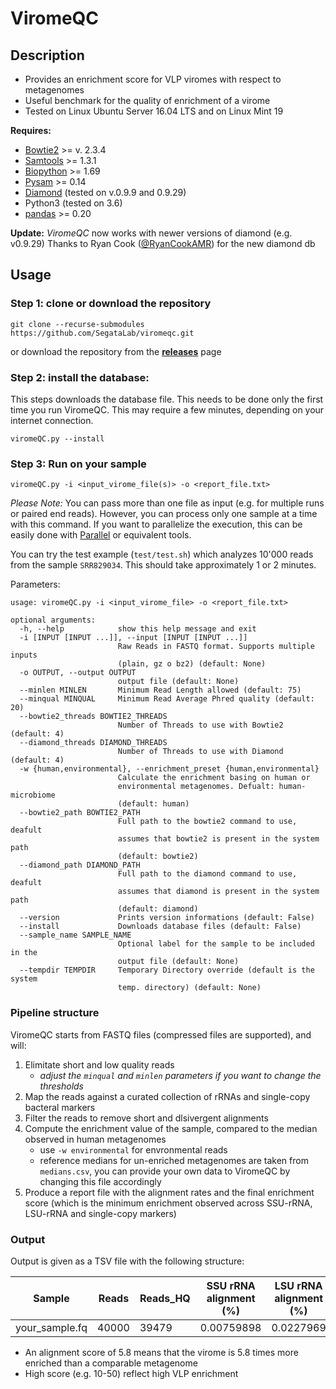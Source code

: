 # ViromeQC #
 
## Description ##
 
* Provides an enrichment score for VLP viromes with respect to metagenomes
* Useful benchmark for the quality of enrichment of a virome
* Tested on Linux Ubuntu Server 16.04 LTS and on Linux Mint 19

**Requires:**

* [Bowtie2](http://bowtie-bio.sourceforge.net/bowtie2/index.shtml) >= v. 2.3.4
* [Samtools](http://samtools.sourceforge.net/) >= 1.3.1
* [Biopython](https://github.com/biopython/biopython) >= 1.69
* [Pysam](http://pysam.readthedocs.io/en/latest/) >= 0.14
* [Diamond](http://github.com/bbuchfink/diamond) (tested on v.0.9.9 and 0.9.29)
* Python3 (tested on 3.6)
* [pandas](https://pandas.pydata.org) >= 0.20

**Update:** _ViromeQC_ now works with newer versions of diamond (e.g. v0.9.29) 
Thanks to Ryan Cook ([@RyanCookAMR](https://twitter.com/RyanCookAMR)) for the new diamond db

## Usage ##

### Step 1: clone or download the repository ###

`git clone --recurse-submodules https://github.com/SegataLab/viromeqc.git`

or download the repository from the **[releases](https://github.com/SegataLab/viromeqc/releases/])** page

### Step 2: install the database: ###

This steps downloads the database file. This needs to be done only the first time you run ViromeQC. This may require a few minutes, depending on your internet connection.

`viromeQC.py --install`

### Step 3: Run on your sample ###

`viromeQC.py -i <input_virome_file(s)> -o <report_file.txt>`

*Please Note:* 
You can pass more than one file as input (e.g. for multiple runs or paired end reads). However, you can process only one sample at a time with this command. If you want to parallelize the execution, this can be easily done with [Parallel](https://www.gnu.org/software/parallel/) or equivalent tools.

You can try the test example (`test/test.sh`) which analyzes 10'000 reads from the sample `SRR829034`. This should take approximately 1 or 2 minutes.

Parameters:

```
usage: viromeQC.py -i <input_virome_file> -o <report_file.txt>

optional arguments:
  -h, --help            show this help message and exit
  -i [INPUT [INPUT ...]], --input [INPUT [INPUT ...]]
                        Raw Reads in FASTQ format. Supports multiple inputs
                        (plain, gz o bz2) (default: None)
  -o OUTPUT, --output OUTPUT
                        output file (default: None)
  --minlen MINLEN       Minimum Read Length allowed (default: 75)
  --minqual MINQUAL     Minimum Read Average Phred quality (default: 20)
  --bowtie2_threads BOWTIE2_THREADS
                        Number of Threads to use with Bowtie2 (default: 4)
  --diamond_threads DIAMOND_THREADS
                        Number of Threads to use with Diamond (default: 4)
  -w {human,environmental}, --enrichment_preset {human,environmental}
                        Calculate the enrichment basing on human or
                        environmental metagenomes. Defualt: human-microbiome
                        (default: human)
  --bowtie2_path BOWTIE2_PATH
                        Full path to the bowtie2 command to use, deafult
                        assumes that bowtie2 is present in the system path
                        (default: bowtie2)
  --diamond_path DIAMOND_PATH
                        Full path to the diamond command to use, deafult
                        assumes that diamond is present in the system path
                        (default: diamond)
  --version             Prints version informations (default: False)
  --install             Downloads database files (default: False)
  --sample_name SAMPLE_NAME
                        Optional label for the sample to be included in the
                        output file (default: None)
  --tempdir TEMPDIR     Temporary Directory override (default is the system
                        temp. directory) (default: None)
```

### Pipeline structure ###

ViromeQC starts from FASTQ files (compressed files are supported), and will:

1. Elimitate short and low quality reads
    - *adjust the `minqual` and `minlen` parameters if you want to change the thresholds*
2. Map the reads against a curated collection of rRNAs and single-copy bacteral markers
3. Filter the reads to remove short and dlsivergent alignments
4. Compute the enrichment value of the sample, compared to the median observed in human metagenomes
    - use `-w environmental` for envronmental reads
    - reference medians for un-enriched metagenomes are taken from `medians.csv`, you can provide your own data to ViromeQC by changing this file accordingly
5. Produce a report file with the alignment rates and the final enrichment score (which is the minimum enrichment observed across SSU-rRNA, LSU-rRNA and single-copy markers)


### Output ###

Output is given as a TSV file with the following structure:


|    Sample    |    Reads    |    Reads_HQ    |    SSU rRNA alignment (%)    |    LSU rRNA alignment (%)   |    Bacterial_Markers alignment (%)   |    total enrichmnet score
|---|---|---|---|---|---|---|
|    your_sample.fq | 40000 | 39479 | 0.00759898  | 0.0227969 | 0.01266496  | 5.795329


- An alignment score of 5.8 means that the virome is 5.8 times more enriched than a comparable metagenome
- High score (e.g. 10-50) reflect high VLP enrichment 
